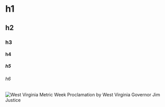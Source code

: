 # h1
## h2
### h3
#### h4
##### h5
###### h6
![West Virginia Metric Week Proclamation by West Virginia Governor Jim Justice](https://www.wolframcloud.com/obj/burbery1/West%20Virginia%20Metric%20Week%20Proclamation%20by%20Jim%20Justice/Proclamation%20picture)
